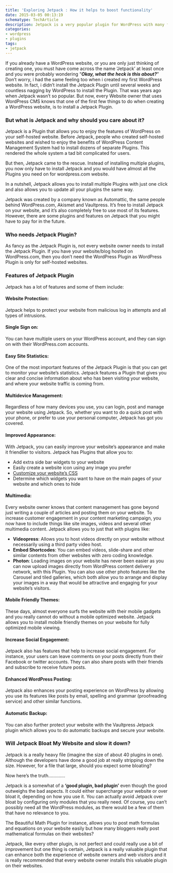 ```yaml
---
title: 'Exploring Jetpack : How it helps to boost functionality'
date: 2015-03-05 00:13:19
schematype: TechArticle
description: Jetpack is a very popular plugin for WordPress with many features. In this article I will go through the features of Jetpack and how it helps to boots the functionality of a blog or website.
categories:
- wordpress
- plugins
tags:
- jetpack
---
```


If you already have a WordPress website, or you are only just thinking of creating one, you must have come across the name ‘Jetpack’ at least once and you were probably wondering “***Okay, what the heck is this about?***” Don’t worry, i had the same feeling too when i created my first WordPress website. In fact, i didn’t install the Jetpack Plugin until several weeks and countless nagging by WordPress to install the Plugin. That was years ago when Jetpack wasn’t so popular. But now, every Website owner that uses WordPress CMS knows that one of the first few things to do when creating a WordPress website, is to install a Jetpack Plugin.

<!-- more -->

### But what is Jetpack and why should you care about it?

Jetpack is a Plugin that allows you to enjoy the features of WordPress on your self-hosted website. Before Jetpack, people who created self-hosted websites and wished to enjoy the benefits of WordPress Content Management System had to install dozens of separate Plugins. This rendered the whole system a tad bit complicated for users.

But then, Jetpack came to the rescue. Instead of installing multiple plugins, you now only have to install Jetpack and you would have almost all the Plugins you need on for wordpress.com website.

In a nutshell, Jetpack allows you to install multiple Plugins with just one click and also allows you to update all your plugins the same way.

Jetpack was created by a company known as Automattic, the same people behind WordPress.com, Akismet and Vaultpress. It’s free to install Jetpack on your website, and it’s also completely free to use most of its features. However, there are some plugins and features on Jetpack that you might have to pay for in the future.

### Who needs Jetpack Plugin?

As fancy as the Jetpack Plugin is, not every website owner needs to install the Jetpack Plugin. If you have your website/blog hosted on WordPress.com, then you don’t need the WordPress Plugin as WordPress Plugin is only for self-hosted websites.

### Features of Jetpack Plugin

Jetpack has a lot of features and some of them include:

#### **Website Protection:**

Jetpack helps to protect your website from malicious log in attempts and all types of intrusions.

#### **Single Sign on:**

You can have multiple users on your WordPress account, and they can sign on with their WordPress.com accounts.

<amp-img src="stats.png" width="650" height="300" alt="Jetpack stats" layout="responsive"></amp-img>

#### **Easy Site Statistics:**

One of the most important features of the Jetpack Plugin is that you can get to monitor your website’s statistics. Jetpack features a Plugin that gives you clear and concise information about who has been visiting your website, and where your website traffic is coming from.

#### **Multidevice Management:**

Regardless of how many devices you use, you can login, post and manage your website using Jetpack. So, whether you want to do a quick post with your phone, or prefer to use your personal computer, Jetpack has got you covered.
<amp-img src="customcss.png" width="650" height="300" alt="Jetpack Custom CSS" layout="responsive"></amp-img>
<br/>
#### **Improved Appearance:**

With Jetpack, you can easily improve your website’s appearance and make it friendlier to visitors. Jetpack has Plugins that allow you to:

- Add extra side bar widgets to your website
- Easily create a website icon using any image you prefer
- [Customize your website’s CSS](https://bravokeyl.com/customize-our-site-using-custom-css/)
- Determine which widgets you want to have on the main pages of your website and which ones to hide

#### **Multimedia:**

Every website owner knows that content management has gone beyond just writing a couple of articles and posting them on your website. To increase customer engagement in your content marketing campaign, you now have to include things like site images, videos and several other multimedia content. Jetpack allows you to just that with plugins like:

- **Videopress**: Allows you to host videos directly on your website without necessarily using a third party video host.
- **Embed Shortcodes**: You can embed videos, slide-share and other similar contents from other websites with zero coding knowledge.
- **Photon**: Loading images on your website has never been easier as you can now upload images directly from WordPress content delivery network, with this Plugin. You can also use other photo features like the Carousel and tiled galleries, which both allow you to arrange and display your images in a way that would be attractive and engaging for your website’s visitors.

#### **Mobile Friendly Themes:**

These days, almost everyone surfs the website with their mobile gadgets and you really cannot do without a mobile optimized website. Jetpack allows you to install mobile friendly themes on your website for fully optimized mobile viewing.

#### **Increase Social Engagement:**

Jetpack also has features that help to increase social engagement. For instance, your users can leave comments on your posts directly from their Facebook or twitter accounts. They can also share posts with their friends and subscribe to receive future posts.

#### **Enhanced WordPress Posting:**

Jetpack also enhances your posting experience on WordPress by allowing you use its features like posts by email, spelling and grammar (proofreading service) and other similar functions.

#### **Automatic Backup:**

You can also further protect your website with the Vaultpress Jetpack plugin which allows you to do automatic backups and secure your website.

### Will Jetpack Bloat My Website and slow it down?

Jetpack is a really heavy file (imagine the size of about 40 plugins in one). Although the developers have done a good job at really stripping down the size. However, for a file that large, should you expect some bloating?

Now here’s the truth………….

Jetpack is a somewhat of a **‘good plugin, bad plugin’** even though the good outweighs the bad aspects. It could either supercharge your website or over bloat it, depending on how you use it. You can actually avoid Jetpack over bloat by configuring only modules that you really need. Of course, you can’t possibly need all the WordPress modules, as there would be a few of them that have no relevance to you.

The Beautiful Math Plugin for instance, allows you to post math formulas and equations on your website easily but how many bloggers really post mathematical formulas on their websites?

Jetpack, like every other plugin, is not perfect and could really use a bit of improvement but one thing is certain, Jetpack is a really valuable plugin that can enhance both the experience of website owners and web visitors and it is really recommended that every website owner installs this valuable plugin on their websites.
